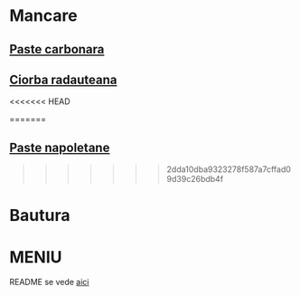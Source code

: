 # Mancare


## [Paste carbonara](./mancare/Paste%20carbonara.md)
## [Ciorba radauteana](./mancare/ciorba_radauteana.md)
<<<<<<< HEAD

=======
## [Paste napoletane](./mancare/Paste_napoletane.md)
>>>>>>> 2dda10dba9323278f587a7cffad09d39c26bdb4f

# Bautura


# MENIU
 
README se vede [aici](./README.md)
